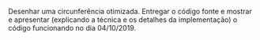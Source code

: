 Desenhar uma circunferência otimizada. Entregar o código fonte e mostrar e apresentar (explicando a técnica e os detalhes da implementação) o código funcionando no dia 04/10/2019.
